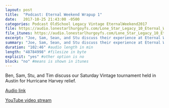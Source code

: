 ```yaml
---
layout: post
title:  "Podcast: Eternal Weekend Wrapup 1"
date:   2017-10-25 21:43:00 -0500
categories: Podcast OldSchool Legacy Vintage EternalWeekend2017
file: https://audio.lonestarlhurgoyfs.com/Lone_Star_Legacy_10_Eternal_Weekend_Wrap_Up_1.mp3
file_itunes: https://audio.lonestarlhurgoyfs.com/Lone_Star_Legacy_10_Eternal_Weekend_Wrap_Up_1.mp3
excerpt: "Joe, Sam, Sean, and Stu discuss their experience at Eternal Weekend, focusing on Legacy. This is the first of many podcast wrapping up Eternal Weekend." 
summary: "Joe, Sam, Sean, and Stu discuss their experience at Eternal Weekend, focusing on Legacy. This is the first of many podcast wrapping up Eternal Weekend."
duration: "102:46" #audio length in min
length: "48784998" #filesize in byte
explicit: "yes" #other option is no
block: "no" #means is shown in itunes
---
```


Ben, Sam, Stu, and Tim discuss our Saturday Vintage tournament held in Austin for Hurricane Harvey relief.

[Audio link](https://audio.lonestarlhurgoyfs.com/Lone_Star_Legacy_10_Eternal_Weekend_Wrap_Up_1.mp3)

[YouTube video stream](https://www.youtube.com/watch?v=91YzaA89CH4)